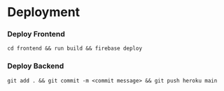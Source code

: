 # Deployment

### Deploy Frontend

`cd frontend && run build && firebase deploy`

### Deploy Backend

`git add . && git commit -m <commit message> && git push heroku main`
